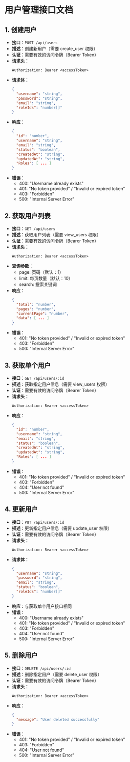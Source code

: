 # 用户管理接口文档

## 1. 创建用户

- **接口**：`POST /api/users`
- **描述**：创建新用户（需要 create_user 权限）
- **认证**：需要有效的访问令牌（Bearer Token）
- **请求头**：
  ```
  Authorization: Bearer <accessToken>
  ```
- **请求体**：
  ```json
  {
    "username": "string",
    "password": "string",
    "email": "string",
    "roleIds": "number[]"
  }
  ```
- **响应**：
  ```json
  {
    "id": "number",
    "username": "string",
    "email": "string",
    "status": "boolean",
    "createdAt": "string",
    "updatedAt": "string",
    "Roles": [ ... ]
  }
  ```
- **错误**：
  - 400: "Username already exists"
  - 401: "No token provided" / "Invalid or expired token"
  - 403: "Forbidden"
  - 500: "Internal Server Error"

## 2. 获取用户列表

- **接口**：`GET /api/users`
- **描述**：获取用户列表（需要 view_users 权限）
- **认证**：需要有效的访问令牌（Bearer Token）
- **请求头**：
  ```
  Authorization: Bearer <accessToken>
  ```
- **查询参数**：
  - page: 页码（默认：1）
  - limit: 每页数量（默认：10）
  - search: 搜索关键词
- **响应**：
  ```json
  {
    "total": "number",
    "pages": "number",
    "currentPage": "number",
    "data": [ ... ]
  }
  ```
- **错误**：
  - 401: "No token provided" / "Invalid or expired token"
  - 403: "Forbidden"
  - 500: "Internal Server Error"

## 3. 获取单个用户

- **接口**：`GET /api/users/:id`
- **描述**：获取指定用户信息（需要 view_users 权限）
- **认证**：需要有效的访问令牌（Bearer Token）
- **请求头**：
  ```
  Authorization: Bearer <accessToken>
  ```
- **响应**：
  ```json
  {
    "id": "number",
    "username": "string",
    "email": "string",
    "status": "boolean",
    "createdAt": "string",
    "updatedAt": "string",
    "Roles": [ ... ]
  }
  ```
- **错误**：
  - 401: "No token provided" / "Invalid or expired token"
  - 403: "Forbidden"
  - 404: "User not found"
  - 500: "Internal Server Error"

## 4. 更新用户

- **接口**：`PUT /api/users/:id`
- **描述**：更新指定用户信息（需要 update_user 权限）
- **认证**：需要有效的访问令牌（Bearer Token）
- **请求头**：
  ```
  Authorization: Bearer <accessToken>
  ```
- **请求体**：
  ```json
  {
    "username": "string",
    "password": "string",
    "email": "string",
    "status": "boolean",
    "roleIds": "number[]"
  }
  ```
- **响应**：与获取单个用户接口相同
- **错误**：
  - 400: "Username already exists"
  - 401: "No token provided" / "Invalid or expired token"
  - 403: "Forbidden"
  - 404: "User not found"
  - 500: "Internal Server Error"

## 5. 删除用户

- **接口**：`DELETE /api/users/:id`
- **描述**：删除指定用户（需要 delete_user 权限）
- **认证**：需要有效的访问令牌（Bearer Token）
- **请求头**：
  ```
  Authorization: Bearer <accessToken>
  ```
- **响应**：
  ```json
  {
    "message": "User deleted successfully"
  }
  ```
- **错误**：
  - 401: "No token provided" / "Invalid or expired token"
  - 403: "Forbidden"
  - 404: "User not found"
  - 500: "Internal Server Error"
